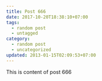 ```yaml
---
title: Post 666
date: 2017-10-20T18:38:10+07:00
tags:
  - random post
  - untagged
category:
  - random post
  - uncategorized
updated: 2013-01-15T02:09:53+07:00
---
```

This is content of post 666